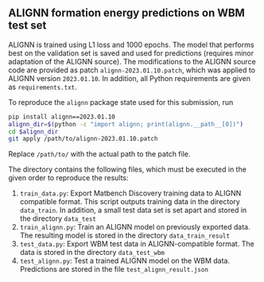 ## ALIGNN formation energy predictions on WBM test set

ALIGNN is trained using L1 loss and 1000 epochs. The model that performs best on the validation set is saved and used for predictions (requires minor adaptation of the ALIGNN source). The modifications to the ALIGNN source code are provided as patch `alignn-2023.01.10.patch`, which was applied to ALIGNN version `2023.01.10`. In addition, all Python requirements are given as `requirements.txt`.

To reproduce the `alignn` package state used for this submission, run

```bash
pip install alignn==2023.01.10
alignn_dir=$(python -c "import alignn; print(alignn.__path__[0])")
cd $alignn_dir
git apply /path/to/alignn-2023.01.10.patch
```

Replace `/path/to/` with the actual path to the patch file.

The directory contains the following files, which must be executed in the given order to reproduce the results:

1. `train_data.py`: Export Matbench Discovery training data to ALIGNN compatible format. This script outputs training data in the directory `data_train`. In addition, a small test data set is set apart and stored in the directory `data_test`
1. `train_alignn.py`: Train an ALIGNN model on previously exported data. The resulting model is stored in the directory `data_train_result`
1. `test_data.py`: Export WBM test data in ALIGNN-compatible format. The data is stored in the directory `data_test_wbm`
1. `test_alignn.py`: Test a trained ALIGNN model on the WBM data. Predictions are stored in the file `test_alignn_result.json`
